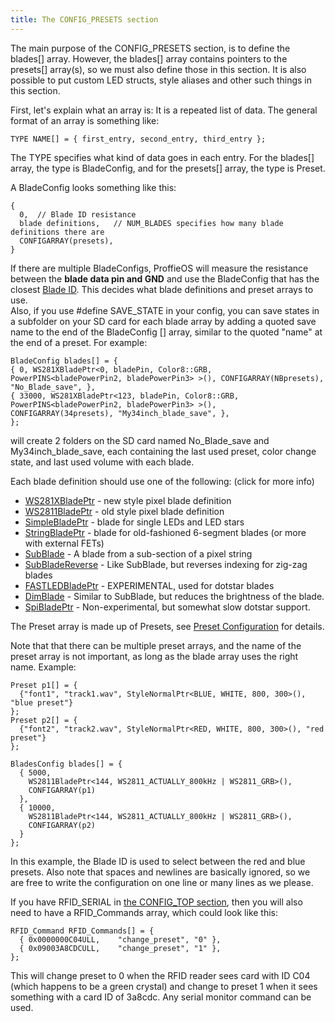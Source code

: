 ```yaml
---
title: The CONFIG_PRESETS section
---
```

The main purpose of the CONFIG_PRESETS section, is to define the blades[] array. However, the blades[] array contains pointers to the presets[] array(s), so we must also define those in this section. It is also possible to put custom LED structs, style aliases and other such things in this section.

First, let's explain what an array is: It is a repeated list of data. The general format of an array is something like:

    TYPE NAME[] = { first_entry, second_entry, third_entry };

The TYPE specifies what kind of data goes in each entry. For the blades[] array, the type is BladeConfig, and for the presets[] array, the type is Preset.

A BladeConfig looks something like this:

    {
      0,  // Blade ID resistance
      blade definitions,   // NUM_BLADES specifies how many blade definitions there are
      CONFIGARRAY(presets),
    }

If there are multiple BladeConfigs, ProffieOS will measure the resistance between the **blade data pin and GND** and use the BladeConfig that has the closest [Blade ID](/blade-id.html). This decides what blade definitions and preset arrays to use.<br/>
Also, if you use #define SAVE_STATE in your config, you can save states in a subfolder on your SD card for each blade array by adding a quoted save name to the end of the BladeConfig [] array, similar to the quoted "name" at the end of a preset.  For example:

    BladeConfig blades[] = {
    { 0, WS281XBladePtr<0, bladePin, Color8::GRB, PowerPINS<bladePowerPin2, bladePowerPin3> >(), CONFIGARRAY(NBpresets), 
    "No_Blade_save", },
    { 33000, WS281XBladePtr<123, bladePin, Color8::GRB, PowerPINS<bladePowerPin2, bladePowerPin3> >(), 
    CONFIGARRAY(34presets), "My34inch_blade_save", },
    };

will create 2 folders on the SD card named No_Blade_save and My34inch_blade_save, each containing the last used preset, color change state, and last used volume with each blade.

Each blade definition should use one of the following: (click for more info)

* [WS281XBladePtr](/config/blades/ws281xbladeptr.html) - new style pixel blade definition
* [WS2811BladePtr](/config/blades/ws2811bladeptr.html) - old style pixel blade definition
* [SimpleBladePtr](/config/blades/simplebladeptr.html) - blade for single LEDs and LED stars
* [StringBladePtr](/config/blades/stringbladeptr.html) - blade for old-fashioned 6-segment blades (or more with external FETs)
* [SubBlade](/config/blades/subblade.html) - A blade from a sub-section of a pixel string
* [SubBladeReverse](/config/blades/subbladereverse.html) - Like SubBlade, but reverses indexing for zig-zag blades
* [FASTLEDBladePtr](/config/blades/fastledbladeptr.html) - EXPERIMENTAL, used for dotstar blades
* [DimBlade](/config/blades/dimblade.html) - Similar to SubBlade, but reduces the brightness of the blade.
* [SpiBladePtr](/config/blades/spibladeptr.html) - Non-experimental, but somewhat slow dotstar support.

The Preset array is made up of Presets, see [Preset Configuration](/config/preset-configuration.html) for details.

Note that that there can be multiple preset arrays, and the name of the preset array is not important, as long as the blade array uses the right name. Example:

    Preset p1[] = {
      {"font1", "track1.wav", StyleNormalPtr<BLUE, WHITE, 800, 300>(), "blue preset"}
    };
    Preset p2[] = {
      {"font2", "track2.wav", StyleNormalPtr<RED, WHITE, 800, 300>(), "red preset"}
    };   

    BladesConfig blades[] = {
      { 5000,
        WS2811BladePtr<144, WS2811_ACTUALLY_800kHz | WS2811_GRB>(),
        CONFIGARRAY(p1)
      },
      { 10000,
        WS2811BladePtr<144, WS2811_ACTUALLY_800kHz | WS2811_GRB>(),
        CONFIGARRAY(p2)
      }
    };

In this example, the Blade ID is used to select between the red and blue presets.  Also note that spaces and newlines are basically ignored, so we are free to write the configuration on one line or many lines as we please.

If you have RFID_SERIAL in [the CONFIG_TOP section](/config/the-config_top-section.html), then you will also need to have a RFID_Commands array, which could look like this:

    RFID_Command RFID_Commands[] = {
      { 0x0000000C04ULL,    "change_preset", "0" },
      { 0x09003A8CDCULL,    "change_preset", "1" },
    };

This will change preset to 0 when the RFID reader sees card with ID C04 (which happens to be a green crystal) and change to preset 1 when it sees something with a card ID of 3a8cdc. Any serial monitor command can be used.


